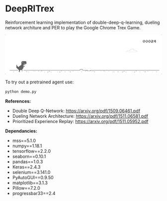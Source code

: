 # DeepRlTrex

Reinforcement learning implementation of double-deep-q-learning, dueling network architure and PER to play the Google 
Chrome Trex Game.

![](/assets/trex_demo.gif)

To try out a pretrained agent use:
```python
python demo.py
```

**References:**
- Double Deep Q-Network: https://arxiv.org/pdf/1509.06461.pdf
- Dueling Network Architecture: https://arxiv.org/pdf/1511.06581.pdf
- Prioritized Experience Replay: https://arxiv.org/pdf/1511.05952.pdf



**Dependancies:**
- mss==5.1.0
- numpy==1.18.1
- tensorflow==2.2.0
- seaborn==0.10.1
- pandas==1.0.3
- Keras==2.4.3
- selenium==3.141.0
- PyAutoGUI==0.9.50
- matplotlib==3.1.3
- Pillow==7.2.0
- progressbar33==2.4

